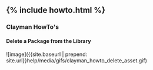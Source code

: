 {% include howto.html %}
----


<h3><b>Clayman HowTo's</b></h3>

<h4><b>Delete a Package from the Library</b></h4>
![image]({{site.baseurl | prepend: site.url}}help/media/gifs/clayman_howto_delete_asset.gif)
